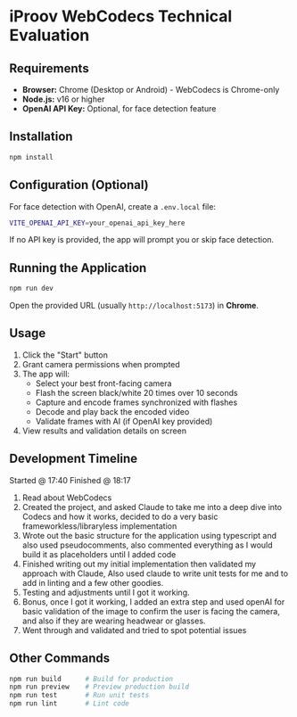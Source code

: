 # iProov WebCodecs Technical Evaluation

## Requirements

- **Browser:** Chrome (Desktop or Android) - WebCodecs is Chrome-only
- **Node.js:** v16 or higher
- **OpenAI API Key:** Optional, for face detection feature

## Installation

```bash
npm install
```

## Configuration (Optional)

For face detection with OpenAI, create a `.env.local` file:

```bash
VITE_OPENAI_API_KEY=your_openai_api_key_here
```

If no API key is provided, the app will prompt you or skip face detection.

## Running the Application

```bash
npm run dev
```

Open the provided URL (usually `http://localhost:5173`) in **Chrome**.

## Usage

1. Click the "Start" button
2. Grant camera permissions when prompted
3. The app will:
   - Select your best front-facing camera
   - Flash the screen black/white 20 times over 10 seconds
   - Capture and encode frames synchronized with flashes
   - Decode and play back the encoded video
   - Validate frames with AI (if OpenAI key provided)
4. View results and validation details on screen

## Development Timeline

Started @ 17:40
Finished @ 18:17

1. Read about WebCodecs
2. Created the project, and asked Claude to take me into a deep dive into Codecs and how it works, decided to do a very basic frameworkless/libraryless implementation
3. Wrote out the basic structure for the application using typescript and also used pseudocomments, also commented everything as I would build it as placeholders until I added code
4. Finished writing out my initial implementation then validated my approach with Claude, Also used claude to write unit tests for me and to add in linting and a few other goodies.
5. Testing and adjustments until I got it working.
6. Bonus, once I got it working, I added an extra step and used openAI for basic validation of the image to confirm the user is facing the camera, and also if they are wearing headwear or glasses.
7. Went through and validated and tried to spot potential issues

## Other Commands

```bash
npm run build      # Build for production
npm run preview    # Preview production build
npm run test       # Run unit tests
npm run lint       # Lint code
```